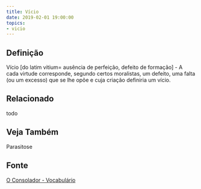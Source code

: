 ```yaml
---
title: Vício
date: 2019-02-01 19:00:00
topics:
- vicio
---
```


## Definição
Vício [do latim vitium= ausência de perfeição, defeito de formação] - A cada
virtude corresponde, segundo certos moralistas, um defeito, uma falta (ou um
excesso) que se lhe opõe e cuja criação definiria um vício.

## Relacionado
todo

## Veja Também
Parasitose

## Fonte
[O Consolador - Vocabulário](http://www.oconsolador.com.br/linkfixo/vocabulario/principal.html)
